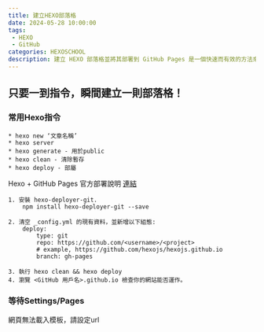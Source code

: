 ```yaml
---
title: 建立HEXO部落格
date: 2024-05-28 10:00:00
tags:
 - HEXO
 - GitHub
categories: HEXOSCHOOL
description: 建立 HEXO 部落格並將其部署到 GitHub Pages 是一個快速而有效的方法來建立個人部落格或網站。HEXO 是一個基於 Node.js 的靜態網站生成器，它可以幫助你快速建立並管理部落格內容，而 GitHub Pages 則是一個由 GitHub 提供的免費靜態網站主機服務，你可以將你的 HEXO 部落格部署到 GitHub Pages 上。
---
```



## 只要一到指令，瞬間建立一則部落格！

### 常用Hexo指令

    * hexo new ‘文章名稱’
    * hexo server
    * hexo generate - 用於public
    * hexo clean - 清除暫存
    * hexo deploy - 部屬
    
Hexo + GitHub Pages 官方部署說明 [連結](https://hexo.io/zh-tw/docs/github-pages#%E4%B8%80%E9%8D%B5%E9%83%A8%E5%B1%AC)

    1. 安裝 hexo-deployer-git.
        npm install hexo-deployer-git --save

    2. 清空 _config.yml 的現有資料，並新增以下組態:
        deploy:
            type: git
            repo: https://github.com/<username>/<project>
            # example, https://github.com/hexojs/hexojs.github.io
            branch: gh-pages

    3. 執行 hexo clean && hexo deploy
    4. 瀏覽 <GitHub 用戶名>.github.io 檢查你的網站能否運作。

### 等待Settings/Pages

網頁無法載入模板，請設定url 